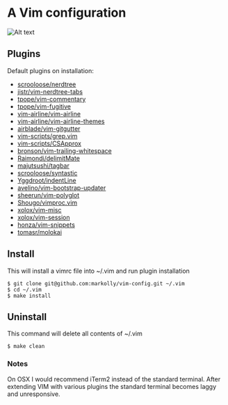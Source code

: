 # A Vim configuration
![Alt text](/../screenshots/images/Screenshot1.png?raw=true "Screenshot 1")

## Plugins
Default plugins on installation:
 - [scrooloose/nerdtree](https://github.com/scrooloose/nerdtree)
 - [jistr/vim-nerdtree-tabs](https://github.com/jistr/vim-nerdtree-tabs)
 - [tpope/vim-commentary](https://github.com/tpope/vim-commentary)
 - [tpope/vim-fugitive](https://github.com/tpope/vim-fugitive)
 - [vim-airline/vim-airline](https://github.com/vim-airline/vim-airline)
 - [vim-airline/vim-airline-themes](https://github.com/vim-airline/vim-airline-themes)
 - [airblade/vim-gitgutter](https://github.com/airblade/vim-gitgutter)
 - [vim-scripts/grep.vim](https://github.com/vim-scripts/grep.vim)
 - [vim-scripts/CSApprox](https://github.com/vim-scripts/CSApprox)
 - [bronson/vim-trailing-whitespace](https://github.com/bronson/vim-trailing-whitespace)
 - [Raimondi/delimitMate](https://github.com/Raimondi/delimitMate)
 - [majutsushi/tagbar](https://github.com/majutsushi/tagbar)
 - [scrooloose/syntastic](https://github.com/vim-syntastic/syntastic)
 - [Yggdroot/indentLine](https://github.com/Yggdroot/indentLine)
 - [avelino/vim-bootstrap-updater](https://github.com/avelino/vim-bootstrap-updater)
 - [sheerun/vim-polyglot](https://github.com/sheerun/vim-polyglot)
 - [Shougo/vimproc.vim](https://github.com/Shougo/vimproc.vim)
 - [xolox/vim-misc](https://github.com/xolox/vim-misc)
 - [xolox/vim-session](https://github.com/xolox/vim-session)
 - [honza/vim-snippets](https://github.com/honza/vim-snippets)
 - [tomasr/molokai](https://github.com/tomasr/molokai)
 
## Install
This will install a vimrc file into ~/.vim and run plugin installation
```
$ git clone git@github.com:markolly/vim-config.git ~/.vim
$ cd ~/.vim
$ make install
```

## Uninstall
This command will delete all contents of ~/.vim
```
$ make clean
```

### Notes
On OSX I would recommend iTerm2 instead of the standard terminal. After extending VIM with various plugins the standard terminal becomes laggy and unresponsive.
